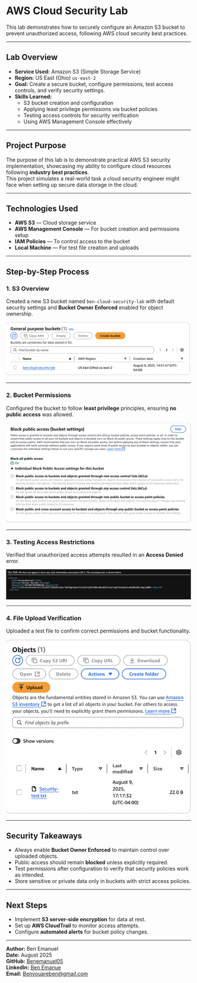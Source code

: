# **AWS Cloud Security Lab**

This lab demonstrates how to securely configure an Amazon S3 bucket to prevent unauthorized access, following AWS cloud security best practices.

---

## **Lab Overview**
- **Service Used:** Amazon S3 (Simple Storage Service)  
- **Region:** US East (Ohio) `us-east-2`  
- **Goal:** Create a secure bucket, configure permissions, test access controls, and verify security settings.  
- **Skills Learned:**  
  - S3 bucket creation and configuration  
  - Applying least privilege permissions via bucket policies  
  - Testing access controls for security verification  
  - Using AWS Management Console effectively  

---

## **Project Purpose**
The purpose of this lab is to demonstrate practical AWS S3 security implementation, showcasing my ability to configure cloud resources following **industry best practices**.  
This project simulates a real-world task a cloud security engineer might face when setting up secure data storage in the cloud.

---

## **Technologies Used**
- **AWS S3** — Cloud storage service  
- **AWS Management Console** — For bucket creation and permissions setup  
- **IAM Policies** — To control access to the bucket  
- **Local Machine** — For test file creation and uploads  

---

## **Step-by-Step Process**

### **1. S3 Overview**
Created a new S3 bucket named `ben-cloud-security-lab` with default security settings and **Bucket Owner Enforced** enabled for object ownership.  

![S3 Overview](Screenshots/s3_overview.png)  

---

### **2. Bucket Permissions**
Configured the bucket to follow **least privilege** principles, ensuring **no public access** was allowed.  

![Bucket Permissions](Screenshots/bucket_permissions.png)  

---

### **3. Testing Access Restrictions**
Verified that unauthorized access attempts resulted in an **Access Denied** error.  

![Access Denied](Screenshots/access_denied.png)  

---

### **4. File Upload Verification**
Uploaded a test file to confirm correct permissions and bucket functionality.  

![Test File Uploaded](Screenshots/test_file_uploaded.png)  

---

## **Security Takeaways**
- Always enable **Bucket Owner Enforced** to maintain control over uploaded objects.  
- Public access should remain **blocked** unless explicitly required.  
- Test permissions after configuration to verify that security policies work as intended.  
- Store sensitive or private data only in buckets with strict access policies.  

---

## **Next Steps**
- Implement **S3 server-side encryption** for data at rest.  
- Set up **AWS CloudTrail** to monitor access attempts.  
- Configure **automated alerts** for bucket policy changes.  

---

**Author:** Ben Emanuel  
**Date:** August 2025  
**GitHub:** [Benemanuel05](https://github.com/Benemanuel05)  
**LinkedIn:** [Ben Emanue](https://www.linkedin.com/in/emanuel05/)  
**Email:** Benyouareben@gmail.com  
